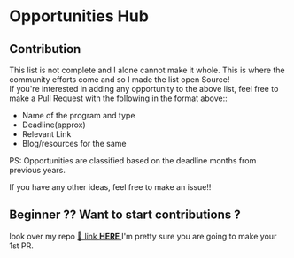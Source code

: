 #  Opportunities Hub


## Contribution
This list is not complete and I alone cannot make it whole. This is where the community efforts come and so I made the list open Source! <br>
If you're interested in adding any opportunity to the above list, feel free to make a Pull Request with the following in the format above::
- Name of the program and type
- Deadline(approx)
- Relevant Link
- Blog/resources for the same

PS: Opportunities are classified based on the deadline months from previous years. 

If you have any other ideas, feel free to make an issue!!

## Beginner ?? Want to start contributions ?



look over my repo <a href="https://github.com/Ayan-thecodeking/Here-Contributions-Begins">👋
link <strong>HERE </strong> </a> 
I'm pretty sure you are going to make your 1st PR.

